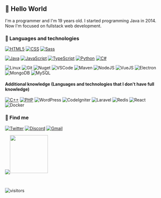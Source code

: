 ## 👋 Hello World
I'm a programmer and I'm 19 years old. I started programming Java in 2014. Now I'm focused on fullstack web development.

### 🚀 Languages and technologies
[![HTML5](https://img.shields.io/badge/-HTML5-black?style=flat-square&logo=html5&logoColor=orange)](https://github.com/biewdev?tab=repositories&q=&type=&language=html)
[![CSS](https://img.shields.io/badge/-CSS3-black?style=flat-square&logo=css3&logoColor=blue)](https://github.com/biewdev?tab=repositories&q=&type=&language=css)
[![Sass](https://img.shields.io/badge/-Sass-black?style=flat-square&logo=sass&logoColor=darkping)](https://github.com/biewdev?tab=repositories&q=&type=&language=sass)

[![Java](https://img.shields.io/badge/-Java-black?style=flat-square&logo=java&logoColor=orange)](https://github.com/biewdev?tab=repositories&q=&type=&language=java)
[![JavaScript](https://img.shields.io/badge/-JavaScript-black?style=flat-square&logo=javascript&logoColor=yellow)](https://github.com/biewdev?tab=repositories&q=&type=&language=javascript)
[![TypeScript](https://img.shields.io/badge/-Typescript-black?style=flat-square&logo=typescript&logoColor=blue)](https://github.com/biewdev?tab=repositories&q=&type=&language=typescript)
[![Python](https://img.shields.io/badge/-Python-black?style=flat-square&logo=python&logoColor=blue)](https://github.com/biewdev?tab=repositories&q=&type=&language=python)
[![C#](https://img.shields.io/badge/-C_Sharp-black?style=flat-square&logo=c-sharp&logoColor=purple)](https://github.com/biewdev?tab=repositories&q=&type=&language=csharp)

![Linux](https://img.shields.io/badge/-Linux-black?style=flat-square&logo=linux&logoColor=white)
![Git](https://img.shields.io/badge/-Git-black?style=flat-square&logo=github&logoColor=white)
![Nuget](https://img.shields.io/badge/-NuGet-black?style=flat-square&logo=nuget&logoColor=blue)
![VSCode](https://img.shields.io/badge/-VSCode-black?style=flat-square&logo=visual-studio-code&logoColor=blue)
![Maven](https://img.shields.io/badge/-Maven-black?style=flat-square&logo=apache-maven&logoColor=orange)
![NodeJS](https://img.shields.io/badge/-Node.js-black?style=flat-square&logo=node.js&logoColor=green)
![VueJS](https://img.shields.io/badge/-Vue.js-black?style=flat-square&logo=vue.js&logoColor=darkgreen)
![Electron](https://img.shields.io/badge/-Electron-black?style=flat-square&logo=electron&logoColor=lightblue)
![MongoDB](https://img.shields.io/badge/-MongoDB-black?style=flat-square&logo=mongodb&logoColor=green)
![MySQL](https://img.shields.io/badge/-MySQL-black?style=flat-square&logo=mysql&logoColor=blue)

#### Additional knowledge (Languages and technologies that I don't have full knowledge)

[![C++](https://img.shields.io/badge/-C++-black?style=flat-square&logo=cplusplus&logoColor=blue)](https://github.com/biewdev?tab=repositories&q=&type=&language=c++)
[![PHP](https://img.shields.io/badge/-PHP-black?style=flat-square&logo=php&logoColor=blue)](https://github.com/biewdev?tab=repositories&q=&type=&language=php)
![WordPress](https://img.shields.io/badge/-WordPress-black?style=flat-square&logo=wordpress&logoColor=blue)
![CodeIgniter](https://img.shields.io/badge/-CodeIgniter-black?style=flat-square&logo=codeigniter&logoColor=orange)
![Laravel](https://img.shields.io/badge/-Laravel-black?style=flat-square&logo=laravel&logoColor=red)
![Redis](https://img.shields.io/badge/-Redis-black?style=flat-square&logo=redis&logoColor=red)
![React](https://img.shields.io/badge/-React-black?style=flat-square&logo=react&logoColor=blue)
![Docker](https://img.shields.io/badge/-Docker-black?style=flat-square&logo=docker&logoColor=blue)

### 🔎 Find me
[![Twitter](https://img.shields.io/badge/-Twitter-blue?style=flat-square&logo=twitter&logoColor=white)](https://twitter.com/biewdev)
[![Discord](https://img.shields.io/badge/-Discord-blue?style=flat-square&logo=discord&logoColor=white)](https://discord.gg/b7PfCrdyAh)
[![Gmail](https://img.shields.io/badge/-Gmail-darkorange?style=flat-square&logo=gmail&logoColor=white)](mailto:gabrielaugustodev@gmail.com)

<a href="#"><img align="center" src="https://github-readme-stats.vercel.app/api?username=biewdev&hide_title=true&hide_border=true&show_icons=true&include_all_commits=true&count_private=true&line_height=21&text_color=000&icon_color=000&bg_color=0,fff44a,6accff,43bfff,5c1cff&theme=graywhite"/><img height="125px" src="https://github-readme-stats.vercel.app/api/top-langs/?username=biewdev&hide=html&hide_title=true&hide_border=true&layout=compact&langs_count=7&text_color=000&icon_color=fff&bg_color=0,5c1cff,43bfff,6accff,fff44a&theme=graywhite"/></a>

<br />

![visitors](https://visitor-badge.glitch.me/badge?page_id=biewdev)
